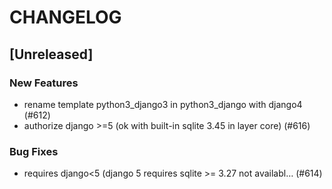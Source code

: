 # CHANGELOG

## [Unreleased]

### New Features

- rename template python3_django3 in python3_django with django4 (#612)
- authorize django >=5 (ok with built-in sqlite 3.45 in layer core) (#616)

### Bug Fixes

- requires django<5 (django 5 requires sqlite >= 3.27 not availabl… (#614)


